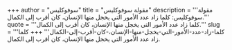 +++
author = "سوفوكليس"
title = "مقولة سوفوكليس"
description = '''مقولة سوفوكليس: كلما زاد عدد الأمور التي يخجل منها الإنسان، كان أقرب إلى الكمال.'''
quote = '''كلما زاد عدد الأمور التي يخجل منها الإنسان، كان أقرب إلى الكمال.'''
slug = '''كلما-زاد-عدد-الأمور-التي-يخجل-منها-الإنسان،-كان-أقرب-إلى-الكمال'''
+++
كلما زاد عدد الأمور التي يخجل منها الإنسان، كان أقرب إلى الكمال.
